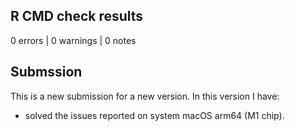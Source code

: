 ## R CMD check results

0 errors | 0 warnings | 0 notes

## Submssion
This is a new submission for a new version. In this version I have:

* solved the issues reported on system macOS arm64 (M1 chip).
